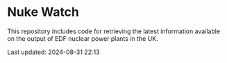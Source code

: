 # Nuke Watch

This repository includes code for retrieving the latest information available on the output of EDF nuclear power plants in the UK.

Last updated: 2024-08-31 22:13